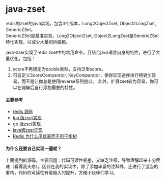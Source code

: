 # java-zset
redis的zset的java实现，包含3个版本，Long2ObjectZset, Object2LongZset, GenericZSet。  
GenericZSet是基准实现，Long2ObjectZset, Object2LongZset是GenericZSet特化实现，以减少大量的拆装箱。  

java-zser实现了redis zset中的常用命令，且结合java语言自身的特性，进行了大量优化，包括：   
1. score不再限定为double类型，支持泛型score。
2. 可自定义ScoreComparator, KeyComparator，使得实现逆序排行榜更加容易，而不是让你总是使用reverse系列接口。
此外，扩展zset较为容易，你可以在理解后自行添加需要的特性。

#### 主要参考
 * [redis 源码](https://github.com/antirez/redis)
 * [lua 版zset实现](https://github.com/XanthusL/zset)
 * [go 版zset实现](https://github.com/liyiheng/zset)
 * [java版zset实现](https://github.com/gaopan461/java-zset)
 * [Redis 为什么用跳表而不用平衡树](https://juejin.im/post/57fa935b0e3dd90057c50fbc)
 
#### 为什么还要自己实现一遍呢？
上面提到的源码，主要问题：代码可读性极差，又缺乏注释，导致理解起来十分困难（看得我头疼）。因此在我的实现中，除了添加丰富的注释外，还进行了适当的重构，代码的可读性有着极大的提升，方便小伙伴们学习。
